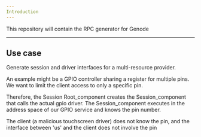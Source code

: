 ```yaml
---
Introduction
---
```

This repository will contain the RPC generator for Genode

---
Use case
---

Generate session and driver interfaces for a multi-resource
provider.

An example might be a GPIO controller sharing a register for
multiple pins. We want to limit the client access to only
a specific pin.

Therefore, the Session Root_component creates the Session_component
that calls the actual gpio driver. The Session_component executes
in the address space of our GPIO service and knows the pin number.

The client (a malicious touchscreen driver) does not know the pin,
and the interface between 'us' and the client does not involve the pin
